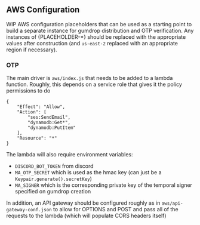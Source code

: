 ## AWS Configuration

WIP AWS configuration placeholders that can be used as a starting point to
build a separate instance for gumdrop distribution and OTP verification. Any
instances of {PLACEHOLDER-\*} should be replaced with the appropriate values
after construction (and `us-east-2` replaced with an appropriate region if
necessary).

### OTP

The main driver is `aws/index.js` that needs to be added to a lambda function.
Roughly, this depends on a service role that gives it the policy permissions to
do

```
{
    "Effect": "Allow",
    "Action": [
        "ses:SendEmail",
        "dynamodb:Get*",
        "dynamodb:PutItem"
    ],
    "Resource": "*"
}
```

The lambda will also require environment variables:

- `DISCORD_BOT_TOKEN` from discord
- `MA_OTP_SECRET` which is used as the hmac key (can just be a
  `Keypair.generate().secretKey`)
- `MA_SIGNER` which is the corresponding private key of the temporal signer
  specified on gumdrop creation

In addition, an API gateway should be configured roughly as in
`aws/api-gateway-conf.json` to allow for OPTIONS and POST and pass all of the
requests to the lambda (which will populate CORS headers itself)
